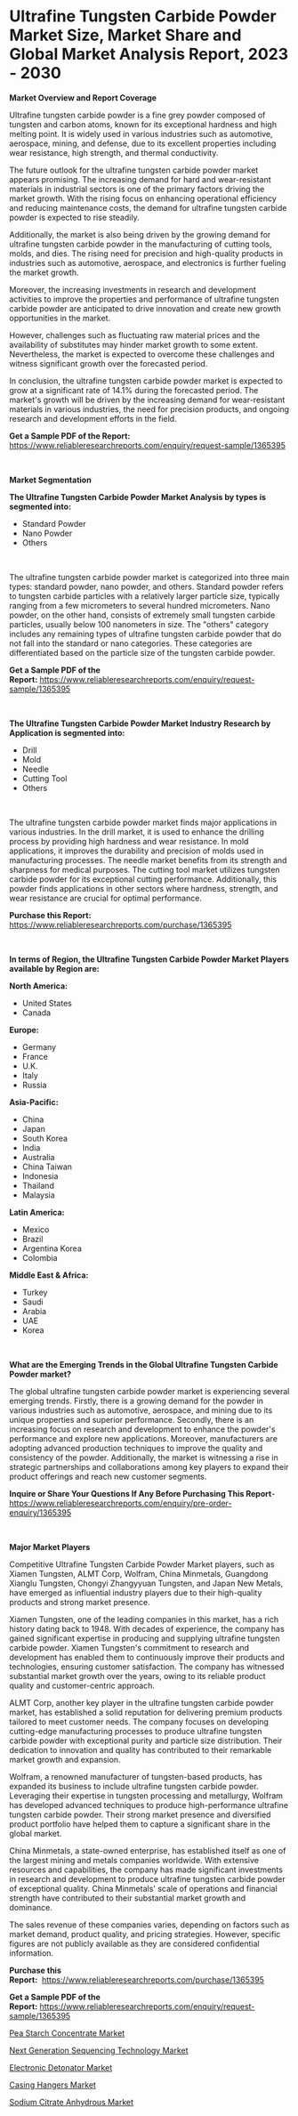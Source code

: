 <p><h1>Ultrafine Tungsten Carbide Powder Market Size, Market Share and Global Market Analysis Report, 2023 - 2030</h1></p><p><strong>Market Overview and Report Coverage</strong></p>
<p><p>Ultrafine tungsten carbide powder is a fine grey powder composed of tungsten and carbon atoms, known for its exceptional hardness and high melting point. It is widely used in various industries such as automotive, aerospace, mining, and defense, due to its excellent properties including wear resistance, high strength, and thermal conductivity.</p><p>The future outlook for the ultrafine tungsten carbide powder market appears promising. The increasing demand for hard and wear-resistant materials in industrial sectors is one of the primary factors driving the market growth. With the rising focus on enhancing operational efficiency and reducing maintenance costs, the demand for ultrafine tungsten carbide powder is expected to rise steadily.</p><p>Additionally, the market is also being driven by the growing demand for ultrafine tungsten carbide powder in the manufacturing of cutting tools, molds, and dies. The rising need for precision and high-quality products in industries such as automotive, aerospace, and electronics is further fueling the market growth.</p><p>Moreover, the increasing investments in research and development activities to improve the properties and performance of ultrafine tungsten carbide powder are anticipated to drive innovation and create new growth opportunities in the market.</p><p>However, challenges such as fluctuating raw material prices and the availability of substitutes may hinder market growth to some extent. Nevertheless, the market is expected to overcome these challenges and witness significant growth over the forecasted period.</p><p>In conclusion, the ultrafine tungsten carbide powder market is expected to grow at a significant rate of 14.1% during the forecasted period. The market's growth will be driven by the increasing demand for wear-resistant materials in various industries, the need for precision products, and ongoing research and development efforts in the field.</p></p>
<p><strong>Get a Sample PDF of the Report:</strong> <a href="https://www.reliableresearchreports.com/enquiry/request-sample/1365395">https://www.reliableresearchreports.com/enquiry/request-sample/1365395</a></p>
<p>&nbsp;</p>
<p><strong>Market Segmentation</strong></p>
<p><strong>The Ultrafine Tungsten Carbide Powder Market Analysis by types is segmented into:</strong></p>
<p><ul><li>Standard Powder</li><li>Nano Powder</li><li>Others</li></ul></p>
<p>&nbsp;</p>
<p><p>The ultrafine tungsten carbide powder market is categorized into three main types: standard powder, nano powder, and others. Standard powder refers to tungsten carbide particles with a relatively larger particle size, typically ranging from a few micrometers to several hundred micrometers. Nano powder, on the other hand, consists of extremely small tungsten carbide particles, usually below 100 nanometers in size. The "others" category includes any remaining types of ultrafine tungsten carbide powder that do not fall into the standard or nano categories. These categories are differentiated based on the particle size of the tungsten carbide powder.</p></p>
<p><strong>Get a Sample PDF of the Report:</strong>&nbsp;<a href="https://www.reliableresearchreports.com/enquiry/request-sample/1365395">https://www.reliableresearchreports.com/enquiry/request-sample/1365395</a></p>
<p>&nbsp;</p>
<p><strong>The Ultrafine Tungsten Carbide Powder Market Industry Research by Application is segmented into:</strong></p>
<p><ul><li>Drill</li><li>Mold</li><li>Needle</li><li>Cutting Tool</li><li>Others</li></ul></p>
<p>&nbsp;</p>
<p><p>The ultrafine tungsten carbide powder market finds major applications in various industries. In the drill market, it is used to enhance the drilling process by providing high hardness and wear resistance. In mold applications, it improves the durability and precision of molds used in manufacturing processes. The needle market benefits from its strength and sharpness for medical purposes. The cutting tool market utilizes tungsten carbide powder for its exceptional cutting performance. Additionally, this powder finds applications in other sectors where hardness, strength, and wear resistance are crucial for optimal performance.</p></p>
<p><strong>Purchase this Report:</strong>&nbsp; <a href="https://www.reliableresearchreports.com/purchase/1365395">https://www.reliableresearchreports.com/purchase/1365395</a></p>
<p>&nbsp;</p>
<p><strong>In terms of Region, the Ultrafine Tungsten Carbide Powder Market Players available by Region are:</strong></p>
<p>
    <p> <strong> North America: </strong>
        <ul>
            <li>United States</li>
            <li>Canada</li>
        </ul>
        </p> 
    <p> <strong> Europe: </strong>
        <ul>
            <li>Germany</li>
            <li>France</li>
            <li>U.K.</li>
            <li>Italy</li>
            <li>Russia</li>
        </ul>
        </p> 
    <p> <strong> Asia-Pacific: </strong>
        <ul>
            <li>China</li>
            <li>Japan</li>
            <li>South Korea</li>
            <li>India</li>
            <li>Australia</li>
            <li>China Taiwan</li>
            <li>Indonesia</li>
            <li>Thailand</li>
            <li>Malaysia</li>
        </ul>
        </p> 
    <p> <strong> Latin America: </strong>
        <ul>
            <li>Mexico</li>
            <li>Brazil</li>
            <li>Argentina Korea</li>
            <li>Colombia</li>
        </ul>
        </p> 
    <p> <strong> Middle East & Africa: </strong>
        <ul>
            <li>Turkey</li>
            <li>Saudi</li>
            <li>Arabia</li>
            <li>UAE</li>
            <li>Korea</li>
        </ul>
    </p>
    </p>
<p>&nbsp;</p>
<p><strong>What are the Emerging Trends in the Global Ultrafine Tungsten Carbide Powder market?</strong></p>
<p><p>The global ultrafine tungsten carbide powder market is experiencing several emerging trends. Firstly, there is a growing demand for the powder in various industries such as automotive, aerospace, and mining due to its unique properties and superior performance. Secondly, there is an increasing focus on research and development to enhance the powder's performance and explore new applications. Moreover, manufacturers are adopting advanced production techniques to improve the quality and consistency of the powder. Additionally, the market is witnessing a rise in strategic partnerships and collaborations among key players to expand their product offerings and reach new customer segments.</p></p>
<p><strong>Inquire or Share Your Questions If Any Before Purchasing This Report</strong>- <a href="https://www.reliableresearchreports.com/enquiry/pre-order-enquiry/1365395">https://www.reliableresearchreports.com/enquiry/pre-order-enquiry/1365395</a></p>
<p>&nbsp;</p>
<p><strong>Major Market Players</strong></p>
<p><p>Competitive Ultrafine Tungsten Carbide Powder Market players, such as Xiamen Tungsten, ALMT Corp, Wolfram, China Minmetals, Guangdong Xianglu Tungsten, Chongyi Zhangyyuan Tungsten, and Japan New Metals, have emerged as influential industry players due to their high-quality products and strong market presence.</p><p>Xiamen Tungsten, one of the leading companies in this market, has a rich history dating back to 1948. With decades of experience, the company has gained significant expertise in producing and supplying ultrafine tungsten carbide powder. Xiamen Tungsten's commitment to research and development has enabled them to continuously improve their products and technologies, ensuring customer satisfaction. The company has witnessed substantial market growth over the years, owing to its reliable product quality and customer-centric approach.</p><p>ALMT Corp, another key player in the ultrafine tungsten carbide powder market, has established a solid reputation for delivering premium products tailored to meet customer needs. The company focuses on developing cutting-edge manufacturing processes to produce ultrafine tungsten carbide powder with exceptional purity and particle size distribution. Their dedication to innovation and quality has contributed to their remarkable market growth and expansion.</p><p>Wolfram, a renowned manufacturer of tungsten-based products, has expanded its business to include ultrafine tungsten carbide powder. Leveraging their expertise in tungsten processing and metallurgy, Wolfram has developed advanced techniques to produce high-performance ultrafine tungsten carbide powder. Their strong market presence and diversified product portfolio have helped them to capture a significant share in the global market.</p><p>China Minmetals, a state-owned enterprise, has established itself as one of the largest mining and metals companies worldwide. With extensive resources and capabilities, the company has made significant investments in research and development to produce ultrafine tungsten carbide powder of exceptional quality. China Minmetals' scale of operations and financial strength have contributed to their substantial market growth and dominance.</p><p>The sales revenue of these companies varies, depending on factors such as market demand, product quality, and pricing strategies. However, specific figures are not publicly available as they are considered confidential information.</p></p>
<p><strong>Purchase this Report:</strong>&nbsp;&nbsp;<a href="https://www.reliableresearchreports.com/purchase/1365395">https://www.reliableresearchreports.com/purchase/1365395</a></p>
<p></p>
<p><strong>Get a Sample PDF of the Report:</strong>&nbsp;<a href="https://www.reliableresearchreports.com/enquiry/request-sample/1365395">https://www.reliableresearchreports.com/enquiry/request-sample/1365395</a></p>
<p><p><a href="https://github.com/WillieWoodard/Market-Research-Report-List-1/blob/main/pea-starch-concentrate-market.md">Pea Starch Concentrate Market</a></p><p><a href="https://medium.com/@laurenbrown1918/next-generation-sequencing-technology-market-size-growth-forecast-2023-2030-a3bd6d057f40">Next Generation Sequencing Technology Market</a></p><p><a href="https://medium.com/@humanhydrohq/electronic-detonator-market-size-growth-forecast-2023-2030-9a40b052c559">Electronic Detonator Market</a></p><p><a href="https://www.linkedin.com/pulse/casing-hangers-market-size-2023-2030-global-industrial-0w5hf/">Casing Hangers Market</a></p><p><a href="https://github.com/PeterParrish5/Market-Research-Report-List-1/blob/main/sodium-citrate-anhydrous-market.md">Sodium Citrate Anhydrous Market</a></p></p>